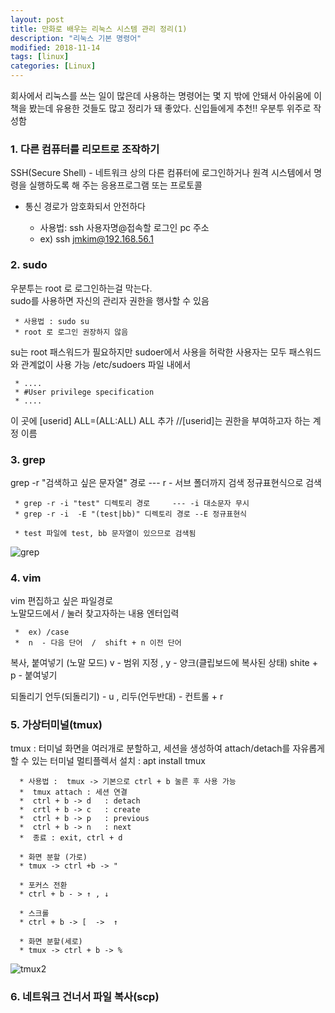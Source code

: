 ```yaml
---
layout: post
title: 만화로 배우는 리눅스 시스템 관리 정리(1) 
description: "리눅스 기본 명령어"
modified: 2018-11-14
tags: [linux]
categories: [Linux]
---
```


회사에서 리눅스를 쓰는 일이 많은데 사용하는 명령어는 몇 지 밖에 안돼서 
아쉬움에 이 책을 봤는데 유용한 것들도 많고 정리가 돼 좋았다. 
신입들에게 추천!!  우분투 위주로 작성함 

### 1. 다른 컴퓨터를 리모트로 조작하기 
  
  SSH(Secure Shell) - 네트워크 상의 다른 컴퓨터에 로그인하거나 원격 시스템에서 명령을 실행하도록 해 주는 응용프로그램 또는 프로토콜 
                    
  - 통신 경로가 암호화되서 안전하다 
    
       * 사용법: ssh 사용자명@접속할 로그인 pc 주소 
       * ex) ssh jmkim@192.168.56.1 
      
    
### 2. sudo 

   우분투는 root 로 로그인하는걸 막는다.  
   sudo를 사용하면 자신의 관리자 권한을 행사할 수 있음 
   
     * 사용법 : sudo su   
     * root 로 로그인 권장하지 않음 
     
   su는 root 패스워드가 필요하지만 sudoer에서 사용을 허락한 사용자는 모두 패스워드와 관계없이 사용 가능 
   /etc/sudoers 파일 내에서
      
     * ....
     * #User privilege specification 
     * ....  
  이 곳에 
  [userid] ALL=(ALL:ALL) ALL 추가        //[userid]는 권한을 부여하고자 하는 계정 이름 
  
    
     
### 3. grep 
      
  grep -r "검색하고 싶은 문자열" 경로     --- r - 서브 폴더까지 검색
  정규표현식으로 검색 
      
     * grep -r -i "test" 디렉토리 경로     --- -i 대소문자 무시 
     * grep -r -i  -E "(test|bb)" 디렉토리 경로 --E 정규표현식 
      
     * test 파일에 test, bb 문자열이 있으므로 검색됨 
      
   ![grep](https://user-images.githubusercontent.com/26668309/48658141-f19acb80-ea7f-11e8-958b-aa69dd8dffde.JPG)     
      
### 4. vim 
  
   vim 편집하고 싶은 파일경로     
  노말모드에서 / 눌러 찾고자하는 내용  엔터입력 
  
     *  ex) /case
     *  n  - 다음 단어  /  shift + n 이전 단어 
    
  복사, 붙여넣기 
    (노말 모드)  v - 범위 지정 ,   y - 양크(클립보드에 복사된 상태) 
    shite +  p  -  붙여넣기  
     
  되돌리기 
    언두(되돌리기) - u , 리두(언두반대)  - 컨트롤 + r  


### 5. 가상터미널(tmux) 
     
   tmux : 터미널 화면을 여러개로 분할하고, 세션을 생성하여 attach/detach를 자유롭게 할 수 있는 터미널 멀티플렉서
   설치 : apt install tmux 
      
      * 사용법 :  tmux -> 기본으로 ctrl + b 눌른 후 사용 가능 
      *  tmux attach : 세션 연결 
      *  ctrl + b -> d   : detach 
      *  crtl + b -> c   : create 
      *  ctrl + b -> p   : previous 
      *  ctrl + b -> n   : next 
      *  종료 : exit, ctrl + d 
      
      * 화면 분할 (가로)
      * tmux -> ctrl +b -> " 
      
      * 포커스 전환 
      * ctrl + b - > ↑ , ↓
      
      * 스크롤 
      * ctrl + b -> [  ->  ↑
      
      * 화면 분할(세로) 
      * tmux -> ctrl + b -> % 
      
 ![tmux2](https://user-images.githubusercontent.com/26668309/48963644-5606df00-efda-11e8-9889-a291f05ef7fc.JPG)
      
### 6. 네트워크 건너서 파일 복사(scp)
 
     

           
         
      












